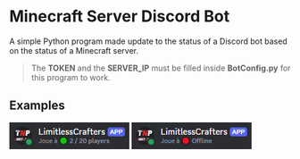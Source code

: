# Minecraft Server Discord Bot

A simple Python program made update to the status of a Discord bot based on the status of a Minecraft server.

> The **TOKEN** and the **SERVER_IP** must be filled inside **BotConfig.py** for this program to work.

## Examples

![Server online](https://github.com/gregoryeple/MinecraftStatusDiscordBot/blob/master/examples/discord-online.png?raw=true)
![Server offline](https://github.com/gregoryeple/MinecraftStatusDiscordBot/blob/master/examples/discord-offline.png?raw=true)
